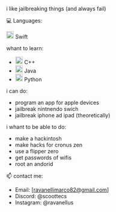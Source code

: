 i like jailbreaking things (and always fail)

💻 Languages:

 <img src="https://sswg.gallerycdn.vsassets.io/extensions/sswg/swift-lang/1.7.0/1698240428599/Microsoft.VisualStudio.Services.Icons.Default" alt="Swift" width="20"/> Swift

whant to learn:

- <img src="https://upload.wikimedia.org/wikipedia/commons/thumb/1/18/ISO_C%2B%2B_Logo.svg/1822px-ISO_C%2B%2B_Logo.svg.png" alt="C++" width="20"/> C++
- <img src="https://encrypted-tbn0.gstatic.com/images?q=tbn:ANd9GcT0YrHadtMm0h26yoJkkzeXtfwm2hST7R62zw&s" alt="Java" width="20"/> Java
- <img src="https://upload.wikimedia.org/wikipedia/commons/thumb/c/c3/Python-logo-notext.svg/640px-Python-logo-notext.svg.png" alt="Python" width="20"/> Python
  
i can do:

- program an app for apple devices
- jailbreak nintnendo swich
- jailbreak iphone ad ipad (theoretically)

i whant to be able to do:

- make a hackintosh
- make hacks for cronus zen
- use a flipper zero
- get passwords of wifis
- root an andorid

📫 contact me:

- Email: [ravanellimarco82@gmail.com]
- Discord: @scoottecs 
- Instagram: @ravanellus
